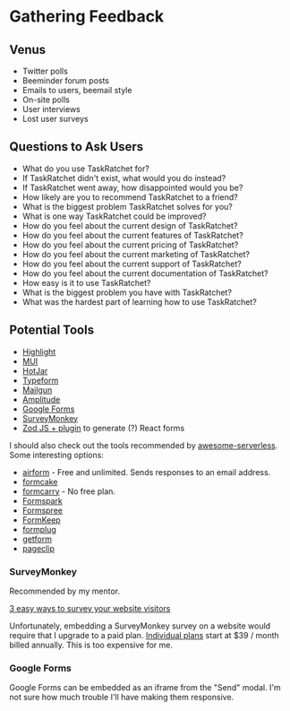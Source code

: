 # Gathering Feedback

## Venus

- Twitter polls
- Beeminder forum posts
- Emails to users, beemail style
- On-site polls
- User interviews
- Lost user surveys

## Questions to Ask Users

- What do you use TaskRatchet for?
- If TaskRatchet didn't exist, what would you do instead?
- If TaskRatchet went away, how disappointed would you be?
- How likely are you to recommend TaskRatchet to a friend?
- What is the biggest problem TaskRatchet solves for you?
- What is one way TaskRatchet could be improved?
- How do you feel about the current design of TaskRatchet?
- How do you feel about the current features of TaskRatchet?
- How do you feel about the current pricing of TaskRatchet?
- How do you feel about the current marketing of TaskRatchet?
- How do you feel about the current support of TaskRatchet?
- How do you feel about the current documentation of TaskRatchet?
- How easy is it to use TaskRatchet?
- What is the biggest problem you have with TaskRatchet?
- What was the hardest part of learning how to use TaskRatchet?

## Potential Tools

- [Highlight](https://www.highlight.io/)
- [MUI](https://mui.com/)
- [HotJar](https://www.hotjar.com/)
- [Typeform](https://www.typeform.com/)
- [Mailgun](https://www.mailgun.com/)
- [Amplitude](https://www.amplitude.com/)
- [Google Forms](https://www.google.com/forms/about/)
- [SurveyMonkey](https://www.surveymonkey.com/)
- [Zod JS + plugin](https://zod.dev/?id=form-integrations) to generate (?) React forms

I should also check out the tools recommended by [awesome-serverless][3]. Some interesting options:

- [airform](https://airform.io/) - Free and unlimited. Sends responses to an email address.
- [formcake](https://formcake.com/)
- [formcarry](https://formcarry.com/) - No free plan.
- [Formspark](https://formspark.io/)
- [Formspree](https://formspree.io/)
- [FormKeep](https://formkeep.com/)
- [formplug](https://github.com/danielireson/formplug)
- [getform](https://getform.io/)
- [pageclip](https://pageclip.co/)

### SurveyMonkey

Recommended by my mentor.

[3 easy ways to survey your website visitors][1]

Unfortunately, embedding a SurveyMonkey survey on a website would require that I
upgrade to a paid plan. [Individual plans][2] start at $39 / month billed annually.
This is too expensive for me.

### Google Forms

Google Forms can be embedded as an iframe from the "Send" modal. I'm not sure how
much trouble I'll have making them responsive.

[1]: https://www.surveymonkey.com/curiosity/3-easy-ways-survey-website-visitors/
[2]: https://www.surveymonkey.com/pricing/individual/?ut_source=pricing-teams-summary
[3]: https://github.com/anaibol/awesome-serverless#forms
